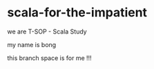 scala-for-the-impatient
=======================

we are T-SOP - Scala Study

my name is bong

this branch space is for me !!! 


